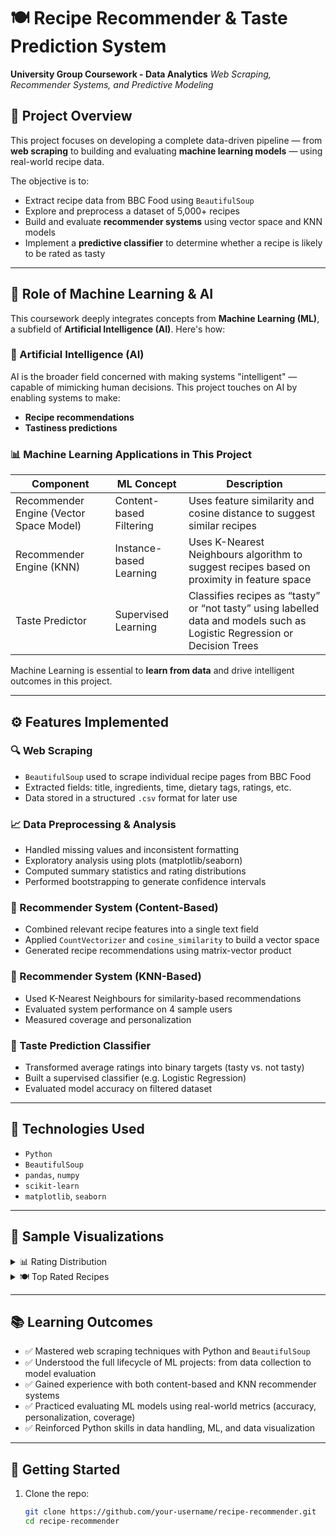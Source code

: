 # 🍽️ Recipe Recommender & Taste Prediction System
**University Group Coursework - Data Analytics**
*Web Scraping, Recommender Systems, and Predictive Modeling*

## 📌 Project Overview
This project focuses on developing a complete data-driven pipeline — from **web scraping** to building and evaluating **machine learning models** — using real-world recipe data.

The objective is to:
- Extract recipe data from BBC Food using `BeautifulSoup`
- Explore and preprocess a dataset of 5,000+ recipes
- Build and evaluate **recommender systems** using vector space and KNN models
- Implement a **predictive classifier** to determine whether a recipe is likely to be rated as tasty

---

## 🧠 Role of Machine Learning & AI

This coursework deeply integrates concepts from **Machine Learning (ML)**, a subfield of **Artificial Intelligence (AI)**. Here's how:

### 🤖 Artificial Intelligence (AI)
AI is the broader field concerned with making systems "intelligent" — capable of mimicking human decisions. This project touches on AI by enabling systems to make:
- **Recipe recommendations**
- **Tastiness predictions**

### 📊 Machine Learning Applications in This Project

| Component | ML Concept | Description |
|----------|------------|-------------|
| Recommender Engine (Vector Space Model) | Content-based Filtering | Uses feature similarity and cosine distance to suggest similar recipes |
| Recommender Engine (KNN) | Instance-based Learning | Uses K-Nearest Neighbours algorithm to suggest recipes based on proximity in feature space |
| Taste Predictor | Supervised Learning | Classifies recipes as “tasty” or “not tasty” using labelled data and models such as Logistic Regression or Decision Trees |

Machine Learning is essential to **learn from data** and drive intelligent outcomes in this project.

---

## ⚙️ Features Implemented

### 🔍 Web Scraping
- `BeautifulSoup` used to scrape individual recipe pages from BBC Food
- Extracted fields: title, ingredients, time, dietary tags, ratings, etc.
- Data stored in a structured `.csv` format for later use

### 📈 Data Preprocessing & Analysis
- Handled missing values and inconsistent formatting
- Exploratory analysis using plots (matplotlib/seaborn)
- Computed summary statistics and rating distributions
- Performed bootstrapping to generate confidence intervals

### 🤝 Recommender System (Content-Based)
- Combined relevant recipe features into a single text field
- Applied `CountVectorizer` and `cosine_similarity` to build a vector space
- Generated recipe recommendations using matrix-vector product

### 🧠 Recommender System (KNN-Based)
- Used K-Nearest Neighbours for similarity-based recommendations
- Evaluated system performance on 4 sample users
- Measured coverage and personalization

### 🧪 Taste Prediction Classifier
- Transformed average ratings into binary targets (tasty vs. not tasty)
- Built a supervised classifier (e.g. Logistic Regression)
- Evaluated model accuracy on filtered dataset

---

## 📂 Technologies Used
- `Python`
- `BeautifulSoup`
- `pandas`, `numpy`
- `scikit-learn`
- `matplotlib`, `seaborn`

---

## 📸 Sample Visualizations

<details>
  <summary>📊 Rating Distribution</summary>

  ![rating_distribution](assets/rating_distribution.png)

</details>

<details>
  <summary>🍽️ Top Rated Recipes</summary>

  ![top_recipes](assets/top_recipes.png)

</details>

---

## 📚 Learning Outcomes

- ✅ Mastered web scraping techniques with Python and `BeautifulSoup`
- ✅ Understood the full lifecycle of ML projects: from data collection to model evaluation
- ✅ Gained experience with both content-based and KNN recommender systems
- ✅ Practiced evaluating ML models using real-world metrics (accuracy, personalization, coverage)
- ✅ Reinforced Python skills in data handling, ML, and data visualization

---

## 🚀 Getting Started

1. Clone the repo:
   ```bash
   git clone https://github.com/your-username/recipe-recommender.git
   cd recipe-recommender

